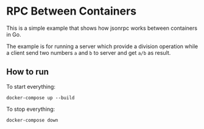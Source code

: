 # RPC Between Containers

This is a simple example that shows how jsonrpc works between containers in Go.

The example is for running a server which provide a division operation while a 
client send two numbers `a` and `b` to server and get `a/b` as result. 

## How to run
To start everything:
```shell script
docker-compose up --build
```
To stop everything:
```shell script
docker-compose down
```

